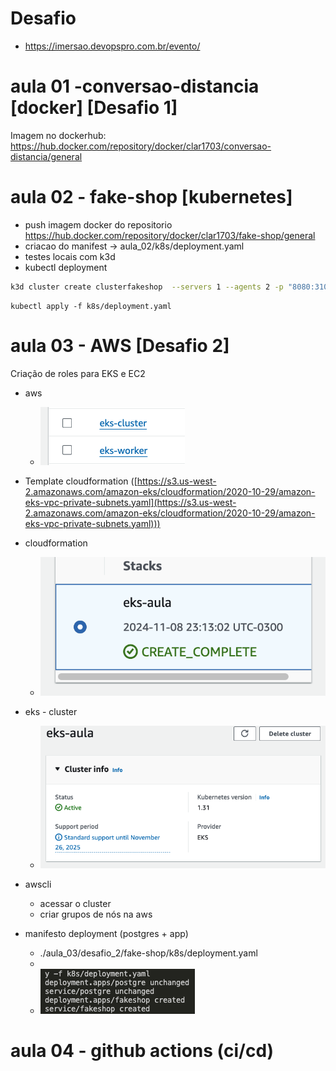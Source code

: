# Desafio

- https://imersao.devopspro.com.br/evento/

# aula 01 -conversao-distancia [docker] [Desafio 1]

Imagem no dockerhub: https://hub.docker.com/repository/docker/clar1703/conversao-distancia/general

# aula 02 - fake-shop [kubernetes]

- push imagem docker do repositorio https://hub.docker.com/repository/docker/clar1703/fake-shop/general
- criacao do manifest -> aula_02/k8s/deployment.yaml
- testes locais com k3d
- kubectl deployment

```bash
k3d cluster create clusterfakeshop  --servers 1 --agents 2 -p "8080:31000@loadbalancer"
```

```
kubectl apply -f k8s/deployment.yaml
```

# aula 03 - AWS [Desafio 2]

Criação de roles para EKS e EC2

- aws
  - ![1731169274259](https://github.com/clarcolaco/devopspro-desafio/raw/aula-01/image/README/1731169274259.png)


- Template cloudformation ([https://s3.us-west-2.amazonaws.com/amazon-eks/cloudformation/2020-10-29/amazon-eks-vpc-private-subnets.yaml](https://s3.us-west-2.amazonaws.com/amazon-eks/cloudformation/2020-10-29/amazon-eks-vpc-private-subnets.yaml)))
- cloudformation

  - ![1731118605961](https://github.com/clarcolaco/devopspro-desafio/raw/aula-01/image/README/1731118605961.png)
- eks - cluster

  - ![1731170181788](image/README/1731170181788.png)
- awscli

  - acessar o cluster
  - criar grupos de nós na aws
- manifesto deployment (postgres + app)

  - ./aula_03/desafio_2/fake-shop/k8s/deployment.yaml
  - 
  - ![1731173265736](image/README/1731173265736.png)

# aula 04 - github actions (ci/cd)

